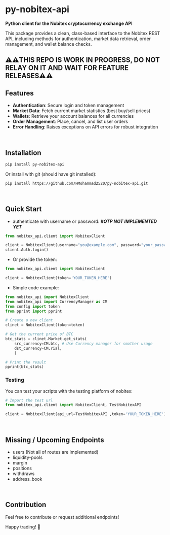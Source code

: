 # py-nobitex-api

**Python client for the Nobitex cryptocurrency exchange API**

This package provides a clean, class-based interface to the Nobitex REST API, including methods for authentication, market data retrieval, order management, and wallet balance checks.


⚠️⚠️THIS REPO IS WORK IN PROGRESS, DO NOT RELAY ON IT AND WAIT FOR FEATURE RELEASES⚠️⚠️
---

## Features

* **Authentication**: Secure login and token management
* **Market Data**: Fetch current market statistics (best buy/sell prices)
* **Wallets**: Retrieve your account balances for all currencies
* **Order Management**: Place, cancel, and list user orders
* **Error Handling**: Raises exceptions on API errors for robust integration

<br>

## Installation

```bash
pip install py-nobitex-api
```

Or install with git (should have git installed):

```bash
pip install https://github.com/HMohammad2520/py-nobitex-api.git
```

<br>

## Quick Start

- authenticate with username or password: ***#OTP NOT IMPLEMENTED YET***
```python
from nobitex_api.client import NobitexClient

client = NobitexClient(username="you@example.com", password="your_password")
client.Auth.login()
```

- Or provide the token:
```python
from nobitex_api.client import NobitexClient

client = NobitexClient(token='YOUR_TOKEN_HERE')
```
- Simple code example:
```python
from nobitex_api import NobitexClient
from nobitex_api import CurrencyManager as CM
from config import token
from pprint import pprint

# Create a new client
clinet = NobitexClient(token=token)

# Get the current price of BTC
btc_stats = clinet.Market.get_stats(
    src_currency=CM.btc, # Use Currency manager for smother usage
    dst_currency=CM.rial,
    )

# Print the result
pprint(btc_stats)
```

### Testing

You can test your scripts with the testing platform of nobitex:

```python
# Import the test url
from nobitex_api.client import NobitexClient, TestNobitexAPI

client = NobitexClient(api_url=TestNobitexAPI ,token='YOUR_TOKEN_HERE')
```
<br>

## Missing / Upcoming Endpoints

- users (Not all of routes are implemented)
- liquidity-pools
- margin
- positions
- withdraws
- address_book

<br>

## Contribution

Feel free to contribute or request additional endpoints!

Happy trading! 🚀
